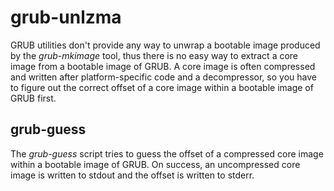 # grub-unlzma
GRUB utilities don't provide any way to unwrap a bootable image produced by the *grub-mkimage* tool, thus there is no easy way to extract a core image from a bootable image of GRUB. A core image is often compressed and written after platform-specific code and a decompressor, so you have to figure out the correct offset of a core image within a bootable image of GRUB first.

## grub-guess
The *grub-guess* script tries to guess the offset of a compressed core image within a bootable image of GRUB. On success, an uncompressed core image is written to stdout and the offset is written to stderr.
